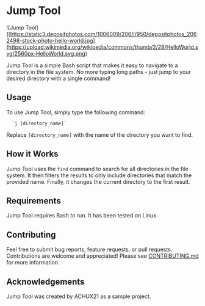 # Jump Tool

![Jump Tool]([https://static3.depositphotos.com/1006009/206/i/950/depositphotos_2062498-stock-photo-hello-world.jpg](https://upload.wikimedia.org/wikipedia/commons/thumb/2/28/HelloWorld.svg/2560px-HelloWorld.svg.png)

Jump Tool is a simple Bash script that makes it easy to navigate to a directory in the file system. No more typing long paths - just jump to your desired directory with a single command!

## Usage

To use Jump Tool, simply type the following command:

      `j [directory_name]`

Replace `[directory_name]` with the name of the directory you want to find.

## How it Works

Jump Tool uses the `find` command to search for all directories in the file system. It then filters the results to only include directories that match the provided name. Finally, it changes the current directory to the first result.

## Requirements

Jump Tool requires Bash to run. It has been tested on Linux.

## Contributing

Feel free to submit bug reports, feature requests, or pull requests. Contributions are welcome and appreciated! Please see [CONTRIBUTING.md](https://github.com/ACHUX21/jump-tool/blob/main/CONTRIBUTING.md) for more information.

## Acknowledgements

Jump Tool was created by ACHUX21 as a sample project. 
